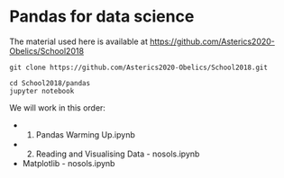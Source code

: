 # Pandas for data science

The material used here is available at https://github.com/Asterics2020-Obelics/School2018

```
git clone https://github.com/Asterics2020-Obelics/School2018.git
```

```
cd School2018/pandas
jupyter notebook
```

We will work in this order:
- 1. Pandas Warming Up.ipynb
- 2. Reading and Visualising Data - nosols.ipynb
- Matplotlib - nosols.ipynb
